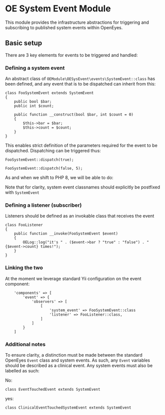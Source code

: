 # OE System Event Module

This module provides the infrastructure abstractions for triggering and subscribing to published system events within OpenEyes.

## Basic setup

There are 3 key elements for events to be triggered and handled:

### Defining a system event

An abstract class of `OEModule\OESysEvent\events\SystemEvent::class` has been defined, and any event that is to be dispatched can inherit from this:

```
class FooSystemEvent extends SystemEvent
{
    public bool $bar;
    public int $count;

    public function __construct(bool $bar, int $count = 0)
    {
        $this->bar = $bar;
        $this->count = $count;
    }
}
```

This enables strict definition of the parameters required for the event to be dispatched. Dispatching can be triggered thus:

```
FooSystemEvent::dispatch(true);

FooSystemEvent::dispatch(false, 5);
```

As and when we shift to PHP 8, we will be able  to do:

Note that for clarity, system event classnames should explicitly be postfixed with `SystemEvent`

### Defining a listener (subscriber)

Listeners should be defined as an invokable class that receives the event

```
class FooListener
{
    public function __invoke(FooSystemEvent $event)
    {
        OELog::log("it's " . ($event->bar ? "true" : "false") . " {$event->count} times!");
    }
}
```

### Linking the two

At the moment we leverage standard Yii configuration on the event component:

```
    'components' => [
        'event' => {
            'observers' => [
                [
                    'system_event' => FooSystemEvent::class
                    'listener' => FooListener::class,
                ]
            ]
        }
    ]
```

### Additional notes

To ensure clarity, a distinction must be made between the standard OpenEyes `Event` class and system events. As such, any `Event` variables should be described as a clinical event. Any system events must also be labelled as such:

No:

```
class EventTouchedEvent extends SystemEvent
```

yes:

```
class ClinicalEventTouchedSystemEvent extends SystemEvent
```
